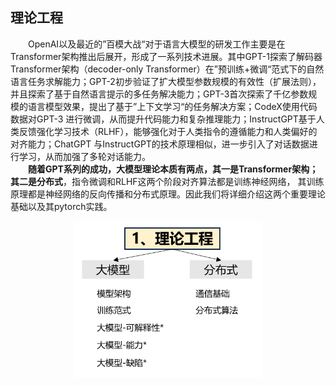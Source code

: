 ## 理论工程
&emsp;&emsp;OpenAI以及最近的”百模大战“对于语言大模型的研发工作主要是在Transformer架构推出后展开，形成了一系列技术进展。其中GPT-1探索了解码器
Transformer架构（decoder-only Transformer）在”预训练+微调“范式下的自然语言任务求解能力；GPT-2初步验证了扩大模型参数规模的有效性（扩展法则），
并且探索了基于自然语言提示的多任务解决能力；GPT-3首次探索了千亿参数规模的语言模型效果，提出了基于”上下文学习“的任务解决方案；CodeX使用代码数据对GPT-3
进行微调，从而提升代码能力和复杂推理能力；InstructGPT基于人类反馈强化学习技术（RLHF），能够强化对于人类指令的遵循能力和人类偏好的对齐能力；ChatGPT
与InstructGPT的技术原理相似，进一步引入了对话数据进行学习，从而加强了多轮对话能力。  
&emsp;&emsp;**随着GPT系列的成功，大模型理论本质有两点，其一是Transformer架构；其二是分布式**，指令微调和RLHF这两个阶段对齐算法都是训练神经网络，
其训练原理都是神经网络的反向传播和分布式原理。因此我们将详细介绍这两个重要理论基础以及其pytorch实践。

<p align="center">
<img src="../项目附件/图/图2理论工程结构.png" width="300" />
</p>